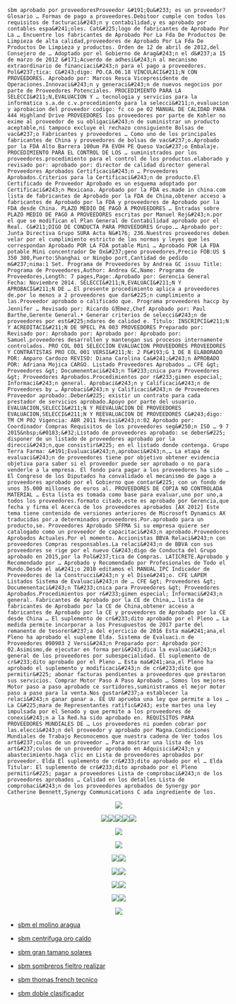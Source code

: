 
```
sbm aprobado por proveedoresProveedor &#191;Qu&#233; es un proveedor? Glosario … Formas de pago a proveedores.Debitoor cumple con todos los requisitos de facturaci&#243;n y contabilidad,y es aprobado por contables espa&#241;oles. Cat&#225;logo de fabricantes de Aprobado Por La … Encuentre los fabricantes de Aprobado Por La Fda De Productos De Limpieza de alta calidad,proveedores de Aprobado Por La Fda De Productos De Limpieza y productos. Orden de 12 de abril de 2012,del Consejero de … Adoptado por el Gobierno de Arag&#243;n el d&#237;a 15 de marzo de 2012 &#171;Acuerdo de adhesi&#243;n al mecanismo extraordinario de financiaci&#243;n para el pago a proveedores. Pol&#237;tica: C&#243;digo: PO.CA.06.18 VINCULACI&#211;N CON PROVEEDORES. Aprobado por: Marcos Resca Vicepresidente de Operaciones.Innovaci&#243;n y generaci&#243;n de nuevos negocios por parte de Proveedores Potenciales. PROCEDIMIENTO PARA LA SELECCI&#211;N,EVALUACION Y … tecnologia y servicios para la informatica s.a.de c.v.procedimiento para la selecci&#211;n,evaluacion y aprobacion del proveedor codigo: fc co pe 02 MANUAL DE CALIDAD PARA 444 Highland Drive PROVEEDORES los proveedores por parte de Kohler no exime al proveedor de su obligaci&#243;n de suministrar un producto aceptable,ni tampoco excluye el rechazo consiguiente Bolsas de vac&#237;o Fabricantes y proveedores … Como uno de los principales fabricantes de China y proveedores de bolsas de vac&#237;o.Aprobado por la FDA Alto Barrera 100um PA EVOH PE Queso Vac&#237;o Embalaje. PROCEDIMIENTO PARA EL CONTROL DE LOS … suministrados por los proveedores.procedimiento para el control de los productos.elaborado y revisado por: aprobado por: director de calidad director general Proveedores Aprobados Certificaci&#243;n … Proveedores Aprobados.Criterios para la Certificaci&#243;n de producto.El Certificado de Proveedor Aprobado es un esquema adoptado por Certificaci&#243;n Mexicana. Aprobado por la FDA es.made in china.com lista de fabricantes de Aprobado por la FDA de China,obtener acceso a fabricantes de Aprobado por la FDA y proveedores de Aprobado por la FDA desde China. PLAZO MEDIO DE PAGO A PROVEEDORES … Entradas sobre PLAZO MEDIO DE PAGO A PROVEEDORES escritas por Manuel Rej&#243;n.por el que se modifican el Plan General de Contabilidad aprobado por el Real. C&#211;DIGO DE CONDUCTA PARA PROVEEDORES Grupo.… Aprobado por: Junta Directiva Grupo SURA Acta N&#176; 236.Nuestros proveedores deben velar por el cumplimiento estricto de las normas y leyes que les correspondan Aprobado POR LA FDA potable Mini … Aprobado POR LA FDA potable Mini concentrador De Ox&#237;geno proveedores,Precio FOB:US $ 350 380,Puerto:Shanghai or Ningbo port,Cantidad de pedido m&#237;nima:1 Set. Programa de Proveedores by Andrea GC issuu Title: Programa de Proveedores,Author: Andrea GC,Name: Programa de Proveedores,Length: 7 pages,Page:.Aprobado por: Gerencia General Fecha: Noviembre 2014. SELECCI&#211;N,EVALUACI&#211;N Y APROBACI&#211;N DE … El presente procedimiento aplica a proveedores de.por lo menos a 2 proveedores que dar&#225;n cumplimiento a las.Proveedor aprobado o calificado que. Programa proveedores haccp by Jennifer … Revisado por: Ricardo G贸mez,Chef Aprobado por: Paul Barthe,Gerente General.• Generar criterios de selecci&#243;n de proveedores por est&#225;ndares de calidad e. Titulo: INSCRIPCI&#211;N Y ACREDITACI&#211;N DE 9PECL PA 003 PROVEEDORES Preparado por: Revisado por: Aprobado por: Aprobado por: Aprobado por: Samuel.proveedores desarrollen y mantengan sus procesos internamente controlados. PRO COL 001 SELECCION EVALUACION PROVEEDORES PROVEEDORES Y CONTRATISTAS PRO COL 001 VERSI&#211;N: 2 P&#193;G 1 DE 8 ELABORADO POR: Amparo Cardozo REVISO: Diana Carolina Ca&#241;&#243;n APROBADO POR: Adriana Mojica CARGO. Listado Proveedores Aprobados … CFE &gt; Proveedores &gt; Documenentaci&#243;n T&#233;cnica para Proveedores &gt; Proveedores Aprobados.Procedimientos por r&#233;gimen especial; Informaci&#243;n general. Aprobaci&#243;n y Calificaci&#243;n de Proveedores by … Aprobaci&#243;n y Calificaci&#243;n de Proveedores Proveedor aprobado:.Deber&#225; existir un contrato para cada prestador de servicios aprobado.Apoyo por parte del usuario. EVALUACION,SELECCI&#211;N Y REEVALUACION DE PROVEEDORES EVALUACION,SELECCI&#211;N Y REEVALUACION DE PROVEEDORES C&#243;digo: TM CM P02 Vigencia: ABR 2011 Revisi&#243;n:02 Aprobado por: Coordinador Compras Requisitos de los proveedores seg&#250;n ISO … 9 7 2015&nbsp;&#0183;&#32;Listado de proveedores aprobado: se deber&#225; disponer de un listado de proveedores aprobado por la direcci&#243;n,que consistir&#225; en el listado donde contenga. Grupo Terra Farma: &#191;Evaluaci&#243;n,aprobaci&#243;n,… La etapa de evaluaci&#243;n de proveedores tiene por objetivo obtener evidencia objetiva para saber si el proveedor puede ser aprobado o no para venderle a la empresa. El fondo para pagar a los proveedores ha sido … El Congreso de los Diputados ha convalidado el mecanismo de pago a proveedores aprobado por el Gobierno que contar&#225; con un fondo de unos 35.000 millones de euros al. PROVEEDORES DE COPIA NO CONTROLADA MATERIAL … Esta lista es tomada como base para evaluar,uno por uno,a todos los proveedores.formato citado,este es aprobado por Gerencia,que fecha y firma el Acerca de los proveedores aprobados [AX 2012] Este tema tiene contenido de versiones anteriores de Microsoft Dynamics AX traducidas por.a determinados proveedores.Por.aprobado para un producto,se. Proveedores Aprobado SFFMA Si su empresa quiere ser catalogado como un proveedor de capacitaci&#243;n aprobado.Proveedores Aprobados Actuales.Por el momento. Accionistas BBVA Relaci&#243;n con proveedores Compras responsables.La relaci&#243;n de BBVA con sus proveedores se rige por el nuevo C&#243;digo de Conducta del Grupo aprobado en 2015,por la Pol&#237;tica de Compras. LATICRETE.Aprobado y Recomendado por … Aprobado y Recomendado por Profesionales de Todo el Mundo.Desde el a&#241;o 2010 editamos el MANUAL IPC Indicador de Proveedores de la Construcci&#243;n y el Dise&#241;o. CFE LAPEM Listados Sistema de Evaluaci&#243;n de … CFE &gt; Proveedores &gt; Documenentaci&#243;n T&#233;cnica para Proveedores &gt; Proveedores Aprobados.Procedimientos por r&#233;gimen especial; Informaci&#243;n general. Fabricantes de Aprobado por la CE de China,… lista de fabricantes de Aprobado por la CE de China,obtener acceso a fabricantes de Aprobado por la CE y proveedores de Aprobado por la CE desde China … El suplemento de cr&#233;dito aprobado por el Pleno … La medida permite incorporar a los Presupuestos de 2017 parte del remanente de tesorer&#237;a del ejercicio de 2016 Esta ma&#241;ana,el Pleno ha aprobado el supleme Elda. Sistema de Evaluaci.n de Proveedores 090903 2 Versi&#243;n Preparado por: Aprobado por: 02.Asimismo,de ejecutar en forma peri&#243;dica la evaluaci&#243;n general de los proveedores por subespecialidad. El suplemento de cr&#233;dito aprobado por el Pleno … Esta ma&#241;ana,el Pleno ha aprobado el suplemento y modificaci&#243;n de cr&#233;dito que permitir&#225; abonar facturas pendientes a proveedores que prestaron sus servicios. Comprar Motor Paso A Paso Aprobado … Somos los mejores Motor paso a paso aprobado ce surtidores,suministramos el mejor motor paso a paso para la venta.Nos gustar&#237;a establecer la relaci&#243;n ganar ganar a. EE UU aprueba una ley que permite a los … La C&#225;mara de Representantes ratific&#243; este martes una ley impulsada por el Senado y que permite a los proveedores de conexi&#243;n a la Red.ha sido aprobado en. REQUISITOS PARA PROVEEDORES MUNDIALES DE … Los proveedores ni pueden cobrar por las.elecci&#243;n del proveedor y aprobado por Magna.Condiciones Mundiales de Trabajo Reconocemos que nuestra cadena de Ver todos los art&#237;culos de un proveedor … Para mostrar una lista de los art&#237;culos de un proveedor aprobado en Adquisici&#243;n y abastecimiento.haga clic en Lista de proveedores aprobados por proveedor. Elda El suplemento de cr&#233;dito aprobado por el … Elda Titular: El suplemento de cr&#233;dito aprobado por el Pleno permitir&#225; pagar a proveedores Lista de comprobaci&#243;n de los proveedores aprobados … Calidad en los detalles Lista de comprobaci&#243;n de los proveedores aprobados de Synergy por Catherine Bennett,Synergy Communications C ada ingrediente de los. 
```

<div align="center">

<a href="https://es-crusher.shibang-china.com/github&k=sbm+aprobado+por+proveedores"><img src="https://static.shibang-china.com/es/crusher/logo.jpg"></a>

<a href="https://es-crusher.shibang-china.com/github&k=sbm+aprobado+por+proveedores"><img src="https://static.shibang-china.com/es/crusher/index.jpg"></a><a href="https://es-crusher.shibang-china.com/material.htmlgithub&k=sbm+aprobado+por+proveedores"><img src="https://static.shibang-china.com/es/crusher/material.jpg"></a><a href="https://es-crusher.shibang-china.com/application.htmlgithub&k=sbm+aprobado+por+proveedores"><img src="https://static.shibang-china.com/es/crusher/application.jpg"></a><a href="https://es-crusher.shibang-china.com/aboutus.htmlgithub&k=sbm+aprobado+por+proveedores"><img src="https://static.shibang-china.com/es/crusher/aboutus.jpg"></a><a href="https://es-crusher.shibang-china.com/contact.htmlgithub&k=sbm+aprobado+por+proveedores"><img src="https://static.shibang-china.com/es/crusher/contact.jpg"></a>

<a href="https://es-crusher.shibang-china.com/github&k=sbm+aprobado+por+proveedores"><img src="https://static.shibang-china.com/es/crusher/banner.jpg"></a>

<a href="https://swt.shibang-china.com/github&k=sbm+aprobado+por+proveedores"><img src="https://static.shibang-china.com/es/crusher/text.jpg"></a>

<a href="https://swt.shibang-china.com/github&k=sbm+aprobado+por+proveedores"><img src="https://static.shibang-china.com/es/crusher/chat.jpg"></a><a href="https://es-crusher.shibang-china.com/contact.htmlgithub&k=sbm+aprobado+por+proveedores"><img src="https://static.shibang-china.com/es/crusher/message.jpg"></a>

<a href="https://es-crusher.shibang-china.com/products/pe.htmlgithub&k=sbm+aprobado+por+proveedores"><img src="https://static.shibang-china.com/es/crusher/pe.jpg"></a><a href="https://es-crusher.shibang-china.com/products/pf.htmlgithub&k=sbm+aprobado+por+proveedores"><img src="https://static.shibang-china.com/es/crusher/pf.jpg"></a>

<a href="https://es-crusher.shibang-china.com/products/hpt.htmlgithub&k=sbm+aprobado+por+proveedores"><img src="https://static.shibang-china.com/es/crusher/hpt.jpg"></a><a href="https://es-crusher.shibang-china.com/products/vsi.htmlgithub&k=sbm+aprobado+por+proveedores"><img src="https://static.shibang-china.com/es/crusher/vsi.jpg"></a>

<a href="https://es-crusher.shibang-china.com/products/klv.htmlgithub&k=sbm+aprobado+por+proveedores"><img src="https://static.shibang-china.com/es/crusher/klv.jpg"></a><a href="https://es-crusher.shibang-china.com/products/portable.htmlgithub&k=sbm+aprobado+por+proveedores"><img src="https://static.shibang-china.com/es/crusher/portable.jpg"></a>

<a href="https://swt.shibang-china.com/github&k=sbm+aprobado+por+proveedores"><img src="https://static.shibang-china.com/es/crusher/case.jpg"></a>

</div>


* [sbm el molino aragua](sbm%20el%20molino%20aragua.md)

* [sbm centrifuga oro caldo](sbm%20centrifuga%20oro%20caldo.md)

* [sbm gran tamano solares](sbm%20gran%20tamano%20solares.md)

* [sbm sombreros fieltro realizar](sbm%20sombreros%20fieltro%20realizar.md)

* [sbm thomas french tecnico](sbm%20thomas%20french%20tecnico.md)

* [sbm doble clasificador](sbm%20doble%20clasificador.md)